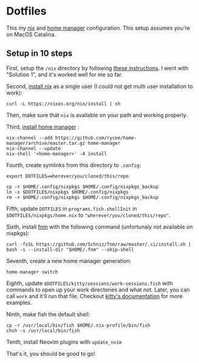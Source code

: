 # Dotfiles

This my [nix](https://nixos.org/nix/https://nixos.org/nix/) and [home manager](https://github.com/rycee/home-manager) configuration. This setup assumes you're on MacOS Catalina.

## Setup in 10 steps

First, setup the `/nix` directory by following [these instructions](https://github.com/NixOS/nix/issues/2925#issuecomment-604501661). I went with "Solution 1", and it's worked well for me so far.

Second, [install nix](https://nixos.org/download.html) as a single user (I could not get multi user installation to work):

```
curl -L https://nixos.org/nix/install | sh
```

Then, make sure that `nix` is available on your path and working properly.

Third, [install home manager](https://github.com/rycee/home-manager#installation) :

```
nix-channel --add https://github.com/rycee/home-manager/archive/master.tar.gz home-manager
nix-channel --update
nix-shell '<home-manager>' -A install
```

Fourth, create symlinks from this directory to `.config`:

```
export DOTFILES=wherever/you/cloned/this/repo

cp -r $HOME/.config/nixpkgs $HOME/.config/nixpkgs_backup
ln -s $DOTFILES/nixpkgs $HOME/.config/nixpkgs
rm -r $HOME/.config/nixpkgs $HOME/.config/nixpkgs_backup
```

Fifth, update `DOTFILES` in `programs.fish.shellInit` in `$DOTFILES/nixpkgs/home.nix` to `"wherever/you/cloned/this/repo"`.

Sixth, install [fnm](https://github.com/Schniz/fnm) with the following command (unfortunaly not available on nixpkgs):

```
curl -fsSL https://github.com/Schniz/fnm/raw/master/.ci/install.sh | bash -s --install-dir "$HOME/.fnm" --skip-shell
```

Seventh, create a new home manager generation:

```
home-manager switch
```

Eighth, update `$DOTFILES/kitty/sessions/work-sessions.fish` with commands to open up your work directories and what not. Later, you can call `work` and it'll run that file. Checkout [kitty's documentation](https://sw.kovidgoyal.net/kitty/index.html#startup-sessions) for more examples.

Ninth, make fish the default shell:

```
cp -r /usr/local/bin/fish $HOME/.nix-profile/bin/fish
chsh -s /usr/local/bin/fish
```

Tenth, install Neovim plugins with `update_nvim`

That's it, you should be good to go!
